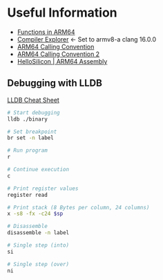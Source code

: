 # Useful Information

- [Functions in ARM64](https://diveintosystems.org/book/C9-ARM64/functions.html)
- [Compiler Explorer](https://godbolt.org/) <- Set to armv8-a clang 16.0.0
- [ARM64 Calling Convention](https://duetorun.com/blog/20230615/a64-pcs-demo/#stack_layout)
- [ARM64 Calling Convention 2](https://dede.dev/posts/ARM64-Calling-Convention-Cheat-Sheet/)
- [HelloSilicon | ARM64 Assembly](https://github.com/below/HelloSilicon)


## Debugging with LLDB

[LLDB Cheat Sheet](https://firexfly.com/lldb-cheatsheet/)

```bash
# Start debugging
lldb ./binary

# Set breakpoint
br set -n label

# Run program
r

# Continue execution
c

# Print register values
register read

# Print stack (8 Bytes per column, 24 columns)
x -s8 -fx -c24 $sp

# Disassemble
disassemble -n label

# Single step (into)
si

# Single step (over)
ni
```

